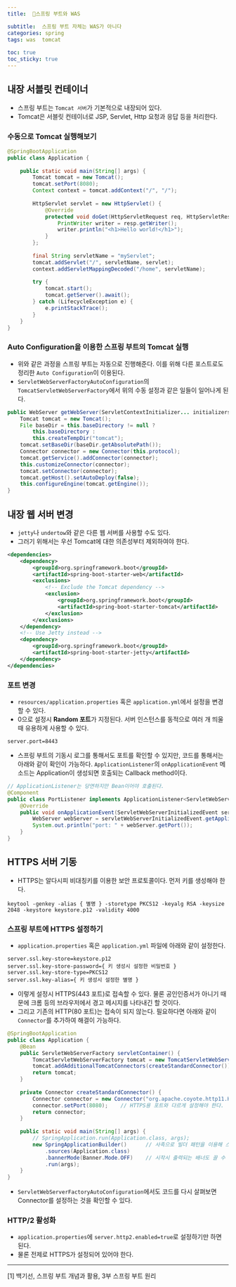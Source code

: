 ```yaml
---
title:  🍃스프링 부트와 WAS

subtitle:  스프링 부트 자체는 WAS가 아니다
categories: spring 
tags: was  tomcat
 
toc: true
toc_sticky: true
---
```


  
## 내장 서블릿 컨테이너  
- 스프링 부트는 `Tomcat 서버`가 기본적으로 내장되어 있다.  
- Tomcat은 서블릿 컨테이너로 JSP, Servlet, Http 요청과 응답 등을 처리한다.  
  
### 수동으로 Tomcat 실행해보기  
  
```java  
@SpringBootApplication  
public class Application {  
  
    public static void main(String[] args) {  
        Tomcat tomcat = new Tomcat();  
        tomcat.setPort(8080);  
        Context context = tomcat.addContext("/", "/");  
  
        HttpServlet servlet = new HttpServlet() {  
            @Override  
            protected void doGet(HttpServletRequest req, HttpServletResponse resp) {  
                PrintWriter writer = resp.getWriter();  
                writer.println("<h1>Hello world!</h1>");  
            }  
        };  
  
        final String servletName = "myServlet";  
        tomcat.addServlet("/", servletName, servlet);  
        context.addServletMappingDecoded("/home", servletName);  
  
        try {  
            tomcat.start();  
            tomcat.getServer().await();  
        } catch (LifecycleException e) {  
            e.printStackTrace();  
        }  
    }  
}  
```  
  
### Auto Configuration을 이용한 스프링 부트의 Tomcat 실행  
- 위와 같은 과정을 스프링 부트는 자동으로 진행해준다. 이를 위해 다른 포스트로도 정리한 `Auto Configuration`이 이용된다.  
- `ServletWebServerFactoryAutoConfiguration`의 `TomcatServletWebServerFactory`에서 위의 수동 설정과 같은 일들이 일어나게 된다.  
  
```java  
public WebServer getWebServer(ServletContextInitializer... initializers) {  
	Tomcat tomcat = new Tomcat();  
	File baseDir = this.baseDirectory != null ?  
		this.baseDirectory :   
		this.createTempDir("tomcat");  
	tomcat.setBaseDir(baseDir.getAbsolutePath());  
	Connector connector = new Connector(this.protocol);  
	tomcat.getService().addConnector(connector);  
	this.customizeConnector(connector);  
	tomcat.setConnector(connector);  
	tomcat.getHost().setAutoDeploy(false);  
	this.configureEngine(tomcat.getEngine());  
}  
```  
  
## 내장 웹 서버 변경  
- `jetty`나 `undertow`와 같은 다른 웹 서버를 사용할 수도 있다.  
- 그러기 위해서는 우선 Tomcat에 대한 의존성부터 제외하여야 한다.  
  
```xml  
<dependencies>  
    <dependency>  
        <groupId>org.springframework.boot</groupId>  
        <artifactId>spring-boot-starter-web</artifactId>  
        <exclusions>  
            <!-- Exclude the Tomcat dependency -->  
            <exclusion>  
                <groupId>org.springframework.boot</groupId>  
                <artifactId>spring-boot-starter-tomcat</artifactId>  
            </exclusion>  
        </exclusions>  
    </dependency>  
    <!-- Use Jetty instead -->  
    <dependency>  
        <groupId>org.springframework.boot</groupId>  
        <artifactId>spring-boot-starter-jetty</artifactId>  
    </dependency>  
</dependencies>  
```  
  
### 포트 변경  
- `resources/application.properties` 혹은 `application.yml`에서 설정을 변경할 수 있다.  
- 0으로 설정시 **Random 포트**가 지정된다. 서버 인스턴스를 동적으로 여러 개 띄울때 유용하게 사용할 수 있다.  
  
```  
server.port=8443  
```  
  
- 스프링 부트의 기동시 로그를 통해서도 포트를 확인할 수 있지만, 코드를 통해서는 아래와 같이 확인이 가능하다. `ApplicationListener`의 `onApplicationEvent` 메소드는 Application이 생성되면 호출되는 Callback method이다.  
  
```java  
// ApplicationListener는 당연하지만 Bean이어야 호출된다.  
@Component  
public class PortListener implements ApplicationListener<ServletWebServerInitializedEvent> {  
	@Override  
	public void onApplicationEvent(ServletWebServerInitializedEvent servletWebServerInitializedEvent) {  
		WebServer webServer = servletWebServerInitializedEvent.getApplicationContext().getWebServer();  
		System.out.println("port: " + webServer.getPort());  
	}  
}  
```  
  
## HTTPS 서버 기동  
- HTTPS는 알다시피 비대칭키를 이용한 보안 프로토콜이다. 먼저 키를 생성해야 한다.  
  
```shell  
keytool -genkey -alias { 별명 } -storetype PKCS12 -keyalg RSA -keysize 2048 -keystore keystore.p12 -validity 4000  
```  
  
### 스프링 부트에 HTTPS 설정하기  
- `application.properties` 혹은 `application.yml` 파일에 아래와 같이 설정한다.  
  
```  
server.ssl.key-store=keystore.p12  
server.ssl.key-store-password={ 키 생성시 설정한 비밀번호 }  
server.ssl.key-store-type=PKCS12  
server.ssl.key-alias={ 키 생성시 설정한 별명 }  
```  
  
- 이렇게 설정시 HTTPS(443 포트)로 접속할 수 있다. 물론 공인인증서가 아니기 때문에 크롬 등의 브라우저에서 경고 메시지를 나타내긴 할 것이다.  
- 그리고 기존의 HTTP(80 포트)는 접속이 되지 않는다. 필요하다면 아래와 같이 `Connector`를 추가하여 해결이 가능하다.  
  
```java  
@SpringBootApplication  
public class Application {  
	@Bean  
	public ServletWebServerFactory servletContainer() {  
		TomcatServletWebServerFactory tomcat = new TomcatServletWebServerFactory();  
		tomcat.addAdditionalTomcatConnectors(createStandardConnector());  
		return tomcat;  
	}  
  
	private Connector createStandardConnector() {  
		Connector connector = new Connector("org.apache.coyote.http11.Http11NioProtocol");  
		connector.setPort(8080);	// HTTPS용 포트와 다르게 설정해야 한다.  
		return connector;  
	}  
  
	public static void main(String[] args) {  
		// SpringApplication.run(Application.class, args);  
		new SpringApplicationBuilder()		// 사족으로 빌더 패턴을 이용해 스프링 기동도 가능하다.  
			.sources(Application.class)  
			.bannerMode(Banner.Mode.OFF)	// 시작시 출력되는 배너도 끌 수 있다.  
			.run(args);  
	}  
}  
```  
  
- `ServletWebServerFactoryAutoConfiguration`에서도 코드를 다시 살펴보면 Connector를 설정하는 것을 확인할 수 있다.  
  
### HTTP/2 활성화  
- `application.properties`에 `server.http2.enabled=true`로 설정하기만 하면 된다.  
- 물론 전제로 HTTPS가 설정되어 있어야 한다.  
  
- - - -  
[1] 백기선, 스프링 부트 개념과 활용, 3부 스프링 부트 원리  
